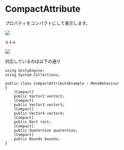 CompactAttribute
==========================

プロパティをコンパクトにして表示します。

![](https://raw.github.com/anchan828/file-place/master/property-drawer-collection/%E3%82%B9%E3%82%AF%E3%83%AA%E3%83%BC%E3%83%B3%E3%82%B7%E3%83%A7%E3%83%83%E3%83%88%202013-04-04%2021.00.25.png)

↓↓↓

![](https://raw.github.com/anchan828/file-place/master/property-drawer-collection/%E3%82%B9%E3%82%AF%E3%83%AA%E3%83%BC%E3%83%B3%E3%82%B7%E3%83%A7%E3%83%83%E3%83%88%202013-04-04%2020.59.46.png)

対応しているのは以下の通り

```
using UnityEngine;
using System.Collections;

public class CompactAttributeExample : MonoBehaviour
{
	[Compact]
	public Vector2 vector2;
	[Compact]
	public Vector3 vector3;
	[Compact]
	public Vector4 vector4;
	[Compact]
	public Rect rect;
	[Compact]
	public Quaternion quaternion;
	[Compact]
	public Bounds bounds;
}
```